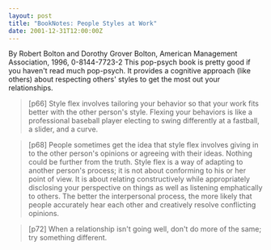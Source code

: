 ```yaml
---
layout: post
title: "BookNotes: People Styles at Work"
date: 2001-12-31T12:00:00Z
---
```

By Robert Bolton and Dorothy Grover Bolton, American Management Association, 1996, 0-8144-7723-2
 This pop-psych book is pretty good if you haven't read much
pop-psych.  It provides a cognitive approach (like others) about
respecting others' styles to get the most out your relationships.


> [p66] Style flex involves tailoring your behavior so that your work
> fits better with the other person's style.  Flexing your behaviors is
> like a professional baseball player electing to swing differently at a
> fastball, a slider, and a curve.



> [p68] People sometimes get the idea that style flex involves giving
> in to the other person's opinions or agreeing with their ideas.
> Nothing could be further from the truth.  Style flex is a way of
> adapting to another person's process; it is not about conforming to his
> or her point of view.  It is about relating constructively while
> appropriately disclosing your perspective on things as well as
> listening emphatically to others.  The better the interpersonal
> process, the more likely that people accurately hear each other and
> creatively resolve conflicting opinions.



> [p72] When a relationship isn't going well, don't do more of the same;
> try something different.
> 



